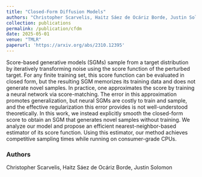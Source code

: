 ```yaml
---
title: "Closed-Form Diffusion Models"
authors: "Christopher Scarvelis, Haitz Sáez de Ocáriz Borde, Justin Solomon"
collection: publications
permalink: /publication/cfdm
date: 2025-05-01
venue: "TMLR"
paperurl: 'https://arxiv.org/abs/2310.12395'
---
```

Score-based generative models (SGMs) sample from a target distribution by iteratively transforming noise using the score function of the perturbed target. For any finite training set, this score function can be evaluated in closed form, but the resulting SGM memorizes its training data and does not generate novel samples. In practice, one approximates the score by training a neural network via score-matching. The error in this approximation promotes generalization, but neural SGMs are costly to train and sample, and the effective regularization this error provides is not well-understood theoretically. In this work, we instead explicitly smooth the closed-form score to obtain an SGM that generates novel samples without training. We analyze our model and propose an efficient nearest-neighbor-based estimator of its score function. Using this estimator, our method achieves competitive sampling times while running on consumer-grade CPUs.

### Authors

Christopher Scarvelis, Haitz Sáez de Ocáriz Borde, Justin Solomon
